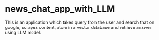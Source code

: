 # news_chat_app_with_LLM
This is an application which takes query from the user and search that on google, scrapes content, store in a vector database and retrieve answer using LLM model.
